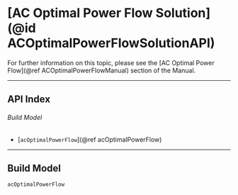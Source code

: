 # [AC Optimal Power Flow Solution](@id ACOptimalPowerFlowSolutionAPI)

For further information on this topic, please see the [AC Optimal Power Flow](@ref ACOptimalPowerFlowManual) section of the Manual.

---

## API Index

###### Build Model
* [`acOptimalPowerFlow`](@ref acOptimalPowerFlow)

---

## Build Model
```@docs
acOptimalPowerFlow
```
